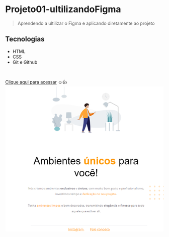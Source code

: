 # Projeto01-ultilizandoFigma

> Aprendendo a ultilizar o Figma e aplicando diretamente ao projeto

## Tecnologias
- HTML
- CSS
- Git e Github
</br>

[Clique aqui para acessar](https://karinewagner.github.io/NLWSports/) ☺️👍
![preview](./.github/preview.png) 
